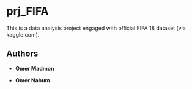 # prj_FIFA

This is a data analysis project engaged with official FIFA 18 dataset (via kaggle.com).

## Authors

* **Omer Madmon** 

* **Omer Nahum** 
